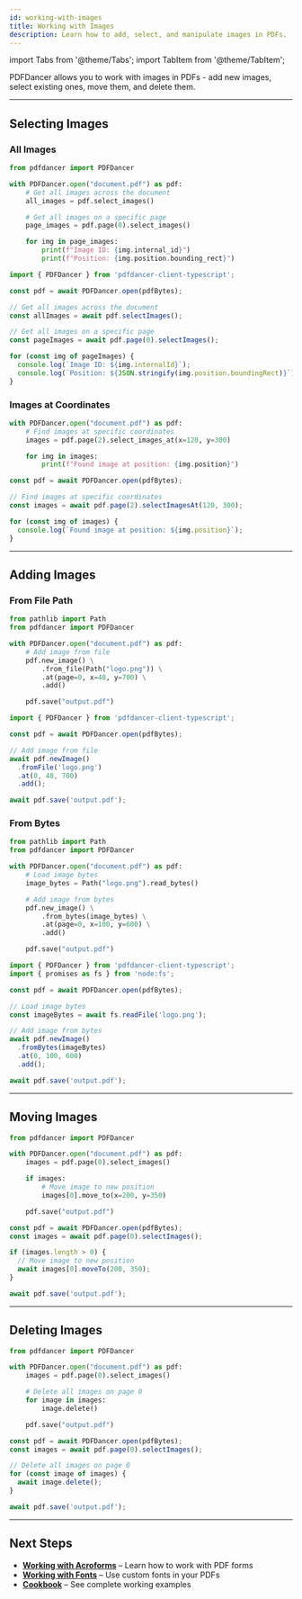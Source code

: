 ```yaml
---
id: working-with-images
title: Working with Images
description: Learn how to add, select, and manipulate images in PDFs.
---
```


import Tabs from '@theme/Tabs';
import TabItem from '@theme/TabItem';

PDFDancer allows you to work with images in PDFs - add new images, select existing ones, move them, and delete them.

---

## Selecting Images

### All Images

<Tabs>
  <TabItem value="python" label="Python">

```python
from pdfdancer import PDFDancer

with PDFDancer.open("document.pdf") as pdf:
    # Get all images across the document
    all_images = pdf.select_images()

    # Get all images on a specific page
    page_images = pdf.page(0).select_images()

    for img in page_images:
        print(f"Image ID: {img.internal_id}")
        print(f"Position: {img.position.bounding_rect}")
```

  </TabItem>
  <TabItem value="typescript" label="TypeScript">

```typescript
import { PDFDancer } from 'pdfdancer-client-typescript';

const pdf = await PDFDancer.open(pdfBytes);

// Get all images across the document
const allImages = await pdf.selectImages();

// Get all images on a specific page
const pageImages = await pdf.page(0).selectImages();

for (const img of pageImages) {
  console.log(`Image ID: ${img.internalId}`);
  console.log(`Position: ${JSON.stringify(img.position.boundingRect)}`);
}
```

  </TabItem>
  <TabItem value="java" label="Java">

  </TabItem>
</Tabs>

### Images at Coordinates

<Tabs>
  <TabItem value="python" label="Python">

```python
with PDFDancer.open("document.pdf") as pdf:
    # Find images at specific coordinates
    images = pdf.page(2).select_images_at(x=120, y=300)

    for img in images:
        print(f"Found image at position: {img.position}")
```

  </TabItem>
  <TabItem value="typescript" label="TypeScript">

```typescript
const pdf = await PDFDancer.open(pdfBytes);

// Find images at specific coordinates
const images = await pdf.page(2).selectImagesAt(120, 300);

for (const img of images) {
  console.log(`Found image at position: ${img.position}`);
}
```

  </TabItem>
  <TabItem value="java" label="Java">

  </TabItem>
</Tabs>

---

## Adding Images

### From File Path

<Tabs>
  <TabItem value="python" label="Python">

```python
from pathlib import Path
from pdfdancer import PDFDancer

with PDFDancer.open("document.pdf") as pdf:
    # Add image from file
    pdf.new_image() \
        .from_file(Path("logo.png")) \
        .at(page=0, x=48, y=700) \
        .add()

    pdf.save("output.pdf")
```

  </TabItem>
  <TabItem value="typescript" label="TypeScript">

```typescript
import { PDFDancer } from 'pdfdancer-client-typescript';

const pdf = await PDFDancer.open(pdfBytes);

// Add image from file
await pdf.newImage()
  .fromFile('logo.png')
  .at(0, 48, 700)
  .add();

await pdf.save('output.pdf');
```

  </TabItem>
  <TabItem value="java" label="Java">

  </TabItem>
</Tabs>

### From Bytes

<Tabs>
  <TabItem value="python" label="Python">

```python
from pathlib import Path
from pdfdancer import PDFDancer

with PDFDancer.open("document.pdf") as pdf:
    # Load image bytes
    image_bytes = Path("logo.png").read_bytes()

    # Add image from bytes
    pdf.new_image() \
        .from_bytes(image_bytes) \
        .at(page=0, x=100, y=600) \
        .add()

    pdf.save("output.pdf")
```

  </TabItem>
  <TabItem value="typescript" label="TypeScript">

```typescript
import { PDFDancer } from 'pdfdancer-client-typescript';
import { promises as fs } from 'node:fs';

const pdf = await PDFDancer.open(pdfBytes);

// Load image bytes
const imageBytes = await fs.readFile('logo.png');

// Add image from bytes
await pdf.newImage()
  .fromBytes(imageBytes)
  .at(0, 100, 600)
  .add();

await pdf.save('output.pdf');
```

  </TabItem>
  <TabItem value="java" label="Java">

  </TabItem>
</Tabs>

---

## Moving Images

<Tabs>
  <TabItem value="python" label="Python">

```python
from pdfdancer import PDFDancer

with PDFDancer.open("document.pdf") as pdf:
    images = pdf.page(0).select_images()

    if images:
        # Move image to new position
        images[0].move_to(x=200, y=350)

    pdf.save("output.pdf")
```

  </TabItem>
  <TabItem value="typescript" label="TypeScript">

```typescript
const pdf = await PDFDancer.open(pdfBytes);
const images = await pdf.page(0).selectImages();

if (images.length > 0) {
  // Move image to new position
  await images[0].moveTo(200, 350);
}

await pdf.save('output.pdf');
```

  </TabItem>
  <TabItem value="java" label="Java">

  </TabItem>
</Tabs>

---

## Deleting Images

<Tabs>
  <TabItem value="python" label="Python">

```python
from pdfdancer import PDFDancer

with PDFDancer.open("document.pdf") as pdf:
    images = pdf.page(0).select_images()

    # Delete all images on page 0
    for image in images:
        image.delete()

    pdf.save("output.pdf")
```

  </TabItem>
  <TabItem value="typescript" label="TypeScript">

```typescript
const pdf = await PDFDancer.open(pdfBytes);
const images = await pdf.page(0).selectImages();

// Delete all images on page 0
for (const image of images) {
  await image.delete();
}

await pdf.save('output.pdf');
```

  </TabItem>
  <TabItem value="java" label="Java">

  </TabItem>
</Tabs>

---

## Next Steps

- [**Working with Acroforms**](working-with-acroforms.md) – Learn how to work with PDF forms
- [**Working with Fonts**](working-with-fonts.md) – Use custom fonts in your PDFs
- [**Cookbook**](cookbook.md) – See complete working examples

